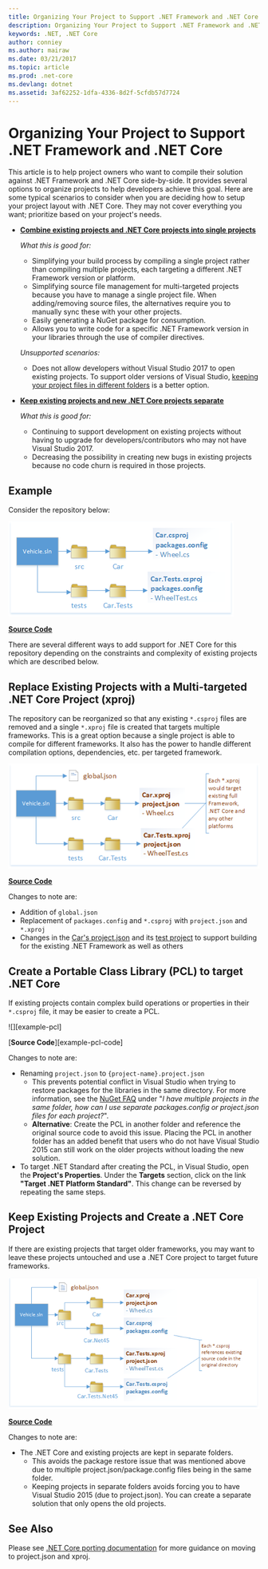 ```yaml
---
title: Organizing Your Project to Support .NET Framework and .NET Core
description: Organizing Your Project to Support .NET Framework and .NET Core
keywords: .NET, .NET Core
author: conniey
ms.author: mairaw
ms.date: 03/21/2017
ms.topic: article
ms.prod: .net-core
ms.devlang: dotnet
ms.assetid: 3af62252-1dfa-4336-8d2f-5cfdb57d7724
---
```


# Organizing Your Project to Support .NET Framework and .NET Core

This article is to help project owners who want to compile their solution against .NET Framework and .NET Core side-by-side.  It provides several options to organize projects to help developers achieve this goal.  Here are some typical scenarios to consider when you are deciding how to setup your project layout with .NET Core.  They may not cover everything you want; prioritize based on your project's needs.

* [**Combine existing projects and .NET Core projects into single projects**][option-csproj]

  *What this is good for:*
  * Simplifying your build process by compiling a single project rather than compiling multiple projects, each targeting a different .NET Framework version or platform.
  * Simplifying source file management for multi-targeted projects because you have to manage a single project file.  When adding/removing source files, the alternatives require you to manually sync these with your other projects.
  * Easily generating a NuGet package for consumption.
  * Allows you to write code for a specific .NET Framework version in your libraries through the use of compiler directives.

  *Unsupported scenarios:*
  * Does not allow developers without Visual Studio 2017 to open existing projects. To support older versions of Visual Studio, [keeping your project files in different folders](#support-vs) is a better option.

* <a name="support-vs"></a>[**Keep existing projects and new .NET Core projects separate**][option-csproj-folder]

  *What this is good for:*
  * Continuing to support development on existing projects without having to upgrade for developers/contributors who may not have Visual Studio 2017.
  * Decreasing the possibility in creating new bugs in existing projects because no code churn is required in those projects.

## Example

Consider the repository below:

![Existing project][example-initial-project]

[**Source Code**][example-initial-project-code]

There are several different ways to add support for .NET Core for this repository depending on the constraints and complexity of existing projects which are described below.

## Replace Existing Projects with a Multi-targeted .NET Core Project (xproj)

The repository can be reorganized so that any existing `*.csproj` files are removed and a single `*.xproj` file is created that targets multiple frameworks.  This is a great option because a single project is able to compile for different frameworks.  It also has the power to handle different compilation options, dependencies, etc. per targeted framework.

![Create an xproj that targets multiple frameworks][example-csproj]

[**Source Code**][example-csproj-code]

Changes to note are:
* Addition of `global.json`
* Replacement of `packages.config` and `*.csproj` with `project.json` and `*.xproj`
* Changes in the [Car's project.json][example-csproj-projectjson] and its [test project][example-csproj-projectjson-test] to support building for the existing .NET Framework as well as others

## Create a Portable Class Library (PCL) to target .NET Core

If existing projects contain complex build operations or properties in their `*.csproj` file, it may be easier to create a PCL.

![][example-pcl]

[**Source Code**][example-pcl-code]

Changes to note are:
*  Renaming `project.json` to `{project-name}.project.json`
    * This prevents potential conflict in Visual Studio when trying to restore packages for the libraries in the same directory. For more information, see the [NuGet FAQ](https://docs.nuget.org/consume/nuget-faq#working-with-packages) under "_I have multiple projects in the same folder, how can I use separate packages.config or project.json files for each project?_".
    *  **Alternative**: Create the PCL in another folder and reference the original source code to avoid this issue.  Placing the PCL in another folder has an added benefit that users who do not have Visual Studio 2015 can still work on the older projects without loading the new solution.
*  To target .NET Standard after creating the PCL, in Visual Studio, open the **Project's Properties**. Under the **Targets** section, click on the link **"Target .NET Platform Standard"**.  This change can be reversed by repeating the same steps.

## Keep Existing Projects and Create a .NET Core Project

If there are existing projects that target older frameworks, you may want to leave these projects untouched and use a .NET Core project to target future frameworks.

![.NET Core project with existing PCL in different folder][example-csproj-different-folder]

[**Source Code**][example-csproj-different-code]

Changes to note are:
* The .NET Core and existing projects are kept in separate folders.
    * This avoids the package restore issue that was mentioned above due to multiple project.json/package.config files being in the same folder.
    * Keeping projects in separate folders avoids forcing you to have Visual Studio 2015 (due to project.json).  You can create a separate solution that only opens the old projects.

## See Also

Please see [.NET Core porting documentation][porting-doc] for more guidance on moving to project.json and xproj.

[porting-doc]: index.md
[example-initial-project]: media/project-structure/project.png "Existing project"
[example-initial-project-code]: https://github.com/dotnet/docs/tree/master/samples/framework/libraries/migrate-library/

[example-csproj]: media/project-structure/project.xproj.png "Create an xproj that targets multiple frameworks"
[example-csproj-code]: https://github.com/dotnet/docs/tree/master/samples/framework/libraries/migrate-library-xproj/
[example-csproj-projectjson]: https://github.com/dotnet/docs/tree/master/samples/framework/libraries/migrate-library-xproj/src/Car/project.json
[example-csproj-projectjson-test]: https://github.com/dotnet/docs/tree/master/samples/framework/libraries/migrate-library-xproj/tests/Car.Tests/project.json

[example-csproj-different-folder]: media/project-structure/project.xproj.different.png ".NET Core project with existing PCL in different folder"
[example-csproj-different-code]: https://github.com/dotnet/docs/tree/master/samples/framework/libraries/migrate-library-xproj-keep-csproj/

[option-csproj]: #replace-existing-projects-with-a-multi-targeted-net-core-project-xproj
[option-csproj-folder]: #keep-existing-projects-and-create-a-net-core-project

[how-to-multitarget]: ../tutorials/libraries.md#how-to-multitarget
